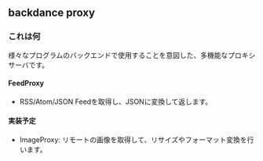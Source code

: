 ## backdance proxy

### これは何
様々なプログラムのバックエンドで使用することを意図した、多機能なプロキシサーバです。

#### FeedProxy
 - RSS/Atom/JSON Feedを取得し、JSONに変換して返します。

#### 実装予定
 - ImageProxy: リモートの画像を取得して、リサイズやフォーマット変換を行います。